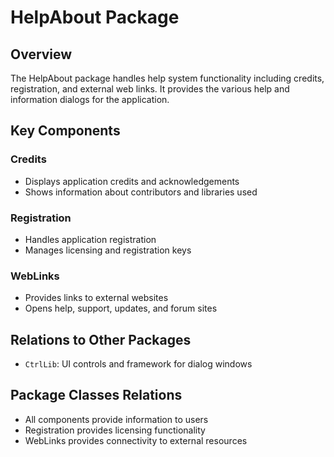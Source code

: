 # HelpAbout Package

## Overview
The HelpAbout package handles help system functionality including credits, registration, and external web links. It provides the various help and information dialogs for the application.

## Key Components

### Credits
- Displays application credits and acknowledgements
- Shows information about contributors and libraries used

### Registration
- Handles application registration
- Manages licensing and registration keys

### WebLinks
- Provides links to external websites
- Opens help, support, updates, and forum sites

## Relations to Other Packages
- `CtrlLib`: UI controls and framework for dialog windows

## Package Classes Relations
- All components provide information to users
- Registration provides licensing functionality
- WebLinks provides connectivity to external resources